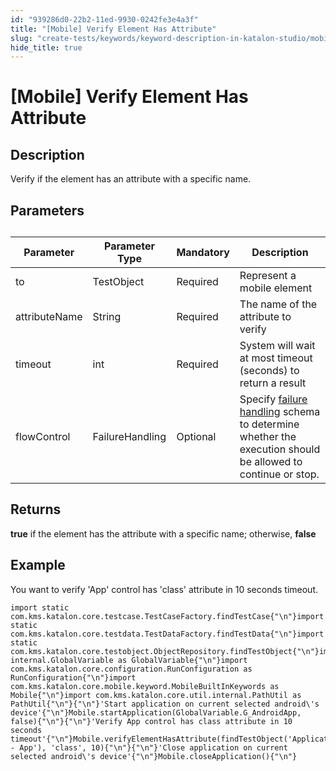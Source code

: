```yaml
---
id: "939286d0-22b2-11ed-9930-0242fe3e4a3f"
title: "[Mobile] Verify Element Has Attribute"
slug: "create-tests/keywords/keyword-description-in-katalon-studio/mobile-keywords/mobile-verify-element-has-attribute"
hide_title: true
---
```


# <a id="id_0" class="anchor_top_offset"/><a id="ariaid-title1" class="anchor_top_offset"/>[Mobile] Verify Element Has Attribute


## <a id="id_0__id_1" class="anchor_top_offset"/>Description

              
<p xmlns="http://www.w3.org/1999/xhtml" className="p">Verify if the element has an attribute with a specific name.</p> 
      

## <a id="id_0__id_2" class="anchor_top_offset"/>Parameters

              
<table xmlns="http://www.w3.org/1999/xhtml" className="table anchor_top_offset" id="id_0__6650071a-99a2-4da5-8793-fa6e8ced16f6"><caption /><thead className="thead"><tr className><th className="entry anchor_top_offset" id="id_0__6650071a-99a2-4da5-8793-fa6e8ced16f6__entry__1">Parameter</th><th className="entry anchor_top_offset" id="id_0__6650071a-99a2-4da5-8793-fa6e8ced16f6__entry__2">Parameter Type</th><th className="entry anchor_top_offset" id="id_0__6650071a-99a2-4da5-8793-fa6e8ced16f6__entry__3">Mandatory</th><th className="entry anchor_top_offset" id="id_0__6650071a-99a2-4da5-8793-fa6e8ced16f6__entry__4">Description</th></tr></thead><tbody className="tbody"><tr className><td className="entry" headers="id_0__6650071a-99a2-4da5-8793-fa6e8ced16f6__entry__1 id_0__6650071a-99a2-4da5-8793-fa6e8ced16f6__entry__2 id_0__6650071a-99a2-4da5-8793-fa6e8ced16f6__entry__3 id_0__6650071a-99a2-4da5-8793-fa6e8ced16f6__entry__4 ">to</td><td className="entry" headers="id_0__6650071a-99a2-4da5-8793-fa6e8ced16f6__entry__1 id_0__6650071a-99a2-4da5-8793-fa6e8ced16f6__entry__2 id_0__6650071a-99a2-4da5-8793-fa6e8ced16f6__entry__3 id_0__6650071a-99a2-4da5-8793-fa6e8ced16f6__entry__4 ">TestObject</td><td className="entry" headers="id_0__6650071a-99a2-4da5-8793-fa6e8ced16f6__entry__1 id_0__6650071a-99a2-4da5-8793-fa6e8ced16f6__entry__2 id_0__6650071a-99a2-4da5-8793-fa6e8ced16f6__entry__3 id_0__6650071a-99a2-4da5-8793-fa6e8ced16f6__entry__4 ">Required</td><td className="entry" headers="id_0__6650071a-99a2-4da5-8793-fa6e8ced16f6__entry__1 id_0__6650071a-99a2-4da5-8793-fa6e8ced16f6__entry__2 id_0__6650071a-99a2-4da5-8793-fa6e8ced16f6__entry__3 id_0__6650071a-99a2-4da5-8793-fa6e8ced16f6__entry__4 ">Represent a mobile element</td></tr><tr className><td className="entry" headers="id_0__6650071a-99a2-4da5-8793-fa6e8ced16f6__entry__1 id_0__6650071a-99a2-4da5-8793-fa6e8ced16f6__entry__2 id_0__6650071a-99a2-4da5-8793-fa6e8ced16f6__entry__3 id_0__6650071a-99a2-4da5-8793-fa6e8ced16f6__entry__4 ">attributeName</td><td className="entry" headers="id_0__6650071a-99a2-4da5-8793-fa6e8ced16f6__entry__1 id_0__6650071a-99a2-4da5-8793-fa6e8ced16f6__entry__2 id_0__6650071a-99a2-4da5-8793-fa6e8ced16f6__entry__3 id_0__6650071a-99a2-4da5-8793-fa6e8ced16f6__entry__4 ">String</td><td className="entry" headers="id_0__6650071a-99a2-4da5-8793-fa6e8ced16f6__entry__1 id_0__6650071a-99a2-4da5-8793-fa6e8ced16f6__entry__2 id_0__6650071a-99a2-4da5-8793-fa6e8ced16f6__entry__3 id_0__6650071a-99a2-4da5-8793-fa6e8ced16f6__entry__4 ">Required</td><td className="entry" headers="id_0__6650071a-99a2-4da5-8793-fa6e8ced16f6__entry__1 id_0__6650071a-99a2-4da5-8793-fa6e8ced16f6__entry__2 id_0__6650071a-99a2-4da5-8793-fa6e8ced16f6__entry__3 id_0__6650071a-99a2-4da5-8793-fa6e8ced16f6__entry__4 ">The name of the attribute to verify</td></tr><tr className><td className="entry" headers="id_0__6650071a-99a2-4da5-8793-fa6e8ced16f6__entry__1 id_0__6650071a-99a2-4da5-8793-fa6e8ced16f6__entry__2 id_0__6650071a-99a2-4da5-8793-fa6e8ced16f6__entry__3 id_0__6650071a-99a2-4da5-8793-fa6e8ced16f6__entry__4 ">timeout</td><td className="entry" headers="id_0__6650071a-99a2-4da5-8793-fa6e8ced16f6__entry__1 id_0__6650071a-99a2-4da5-8793-fa6e8ced16f6__entry__2 id_0__6650071a-99a2-4da5-8793-fa6e8ced16f6__entry__3 id_0__6650071a-99a2-4da5-8793-fa6e8ced16f6__entry__4 ">int</td><td className="entry" headers="id_0__6650071a-99a2-4da5-8793-fa6e8ced16f6__entry__1 id_0__6650071a-99a2-4da5-8793-fa6e8ced16f6__entry__2 id_0__6650071a-99a2-4da5-8793-fa6e8ced16f6__entry__3 id_0__6650071a-99a2-4da5-8793-fa6e8ced16f6__entry__4 ">Required</td><td className="entry" headers="id_0__6650071a-99a2-4da5-8793-fa6e8ced16f6__entry__1 id_0__6650071a-99a2-4da5-8793-fa6e8ced16f6__entry__2 id_0__6650071a-99a2-4da5-8793-fa6e8ced16f6__entry__3 id_0__6650071a-99a2-4da5-8793-fa6e8ced16f6__entry__4 ">System will wait at most timeout (seconds) to return a         result</td></tr><tr className><td className="entry" headers="id_0__6650071a-99a2-4da5-8793-fa6e8ced16f6__entry__1 id_0__6650071a-99a2-4da5-8793-fa6e8ced16f6__entry__2 id_0__6650071a-99a2-4da5-8793-fa6e8ced16f6__entry__3 id_0__6650071a-99a2-4da5-8793-fa6e8ced16f6__entry__4 ">flowControl</td><td className="entry" headers="id_0__6650071a-99a2-4da5-8793-fa6e8ced16f6__entry__1 id_0__6650071a-99a2-4da5-8793-fa6e8ced16f6__entry__2 id_0__6650071a-99a2-4da5-8793-fa6e8ced16f6__entry__3 id_0__6650071a-99a2-4da5-8793-fa6e8ced16f6__entry__4 ">FailureHandling</td><td className="entry" headers="id_0__6650071a-99a2-4da5-8793-fa6e8ced16f6__entry__1 id_0__6650071a-99a2-4da5-8793-fa6e8ced16f6__entry__2 id_0__6650071a-99a2-4da5-8793-fa6e8ced16f6__entry__3 id_0__6650071a-99a2-4da5-8793-fa6e8ced16f6__entry__4 ">Optional</td><td className="entry" headers="id_0__6650071a-99a2-4da5-8793-fa6e8ced16f6__entry__1 id_0__6650071a-99a2-4da5-8793-fa6e8ced16f6__entry__2 id_0__6650071a-99a2-4da5-8793-fa6e8ced16f6__entry__3 id_0__6650071a-99a2-4da5-8793-fa6e8ced16f6__entry__4 ">Specify <a className="xref" href="/maintain/configure-failure-handling-settings-in-katalon-studio">failure handling</a> schema to         determine whether the execution should be allowed to continue or         stop.</td></tr></tbody></table> 
      

## <a id="id_0__id_3" class="anchor_top_offset"/>Returns

              
<p xmlns="http://www.w3.org/1999/xhtml" className="p">   <strong className="ph b">true</strong> if the element has the attribute with   a specific name; otherwise, <strong className="ph b">false</strong> </p> 
      

## <a id="id_0__id_4" class="anchor_top_offset"/>Example

              
<p xmlns="http://www.w3.org/1999/xhtml" className="p">You want to verify 'App' control has 'class' attribute in 10   seconds timeout.</p> 
              
<pre xmlns="http://www.w3.org/1999/xhtml" className="pre codeblock"><code>import static com.kms.katalon.core.testcase.TestCaseFactory.findTestCase{"\n"}import static com.kms.katalon.core.testdata.TestDataFactory.findTestData{"\n"}import static com.kms.katalon.core.testobject.ObjectRepository.findTestObject{"\n"}import internal.GlobalVariable as GlobalVariable{"\n"}import com.kms.katalon.core.configuration.RunConfiguration as RunConfiguration{"\n"}import com.kms.katalon.core.mobile.keyword.MobileBuiltInKeywords as Mobile{"\n"}import com.kms.katalon.core.util.internal.PathUtil as PathUtil{"\n"}{"\n"}'Start application on current selected android\'s device'{"\n"}Mobile.startApplication(GlobalVariable.G_AndroidApp, false){"\n"}{"\n"}'Verify App control has class attribute in 10 seconds timeout'{"\n"}Mobile.verifyElementHasAttribute(findTestObject('Application/android.widget.TextView - App'), 'class', 10){"\n"}{"\n"}'Close application on current selected android\'s device'{"\n"}Mobile.closeApplication(){"\n"}</code></pre> 
            
